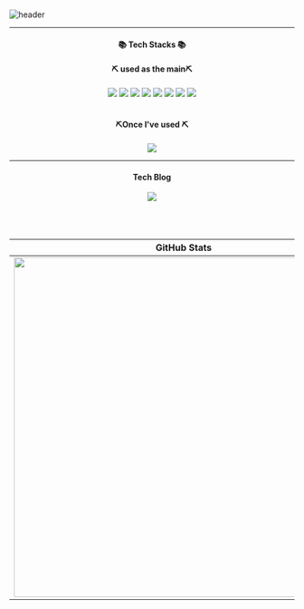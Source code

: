 
###


![header](https://capsule-render.vercel.app/api?type=waving&color=gradient&height=250&section=header&text=Welcome%20SeongHyeon%20GitHub&fontSize=45&animation=twinkling&fontAlignY=40)


----

<div align="center">
  <h4>📚 Tech Stacks 📚</h4>
  <h4>⛏️ used as the main⛏️</h4>
  <img src="https://img.shields.io/badge/C-Language-brightgreen?style=flat-square">
  <img src="https://img.shields.io/badge/Java-007396?style=flat-square&logo=java&logoColor=white">
  <img src="https://img.shields.io/badge/Spring-6DB33F?style=flat-square&logo=Spring&logoColor=white">
  <img src="https://img.shields.io/badge/Amazon%20Web%20Services-232F3E?style=flat-square&logo=amazon-aws&logoColor=white"> 
  <img src="https://img.shields.io/badge/Go-00ADD8?style=flat-square&logo=go&logoColor=white">
  <img src="https://img.shields.io/badge/Flutter-02569B?style=flat-square&logo=flutter&logoColor=white">
  <img src="https://img.shields.io/badge/Dart-0175C2?style=flat-square&logo=dart&logoColor=white">
  <a href="https://shields.io/"></a><a href="https://en.wikipedia.org/wiki/C%2B%2B"><img src="https://img.shields.io/badge/C%2B%2B-blue.svg"></a>
  <br><br>
  <h4> ⛏️Once I've used ⛏️</h4>
  <p align="center"> 
<img src="https://img.shields.io/badge/JavaScript-yellow.svg">
</p>
  
</div>

---
<div align="center">
  <h4>Tech Blog</h4>
  <a href="https://sleeg.tistory.com/">
    <img src="https://img.shields.io/badge/Tistory-FF5722?style=for-the-badge&logo=Tistory&logoColor=white">
  </a>
</div>
<br><br><br>

| GitHub Stats | Most Used Languages |
| ------------ | ------------------- |
| <img src="https://github-readme-stats.vercel.app/api?username=sleeg00" width="600"> | <img src="https://github-readme-stats.vercel.app/api/top-langs/?username=sleeg00&langs_count=5&layout=compact" width="500"> |
